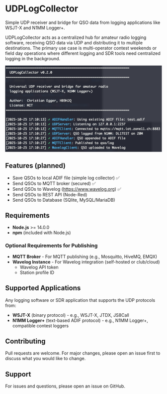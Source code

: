 # UDPLogCollector
Simple UDP receiver and bridge for QSO data from logging applications like WSJT-X and N1MM Logger+.

UDPLogCollector acts as a centralized hub for amateur radio logging software, receiving QSO data via UDP and distributing it to multiple destinations. The primary use case is multi-operator contest weekends or field day operations where different logging and SDR tools need centralized logging in the background.

![alt text](images/terminal_logging.png)

## Features (planned)

- Save QSOs to local ADIF file (simple log collector) ✅
- Send QSOs to MQTT broker (secured) ✅
- Send QSOs to Wavelog (https://www.wavelog.org) ✅
- Send QSOs to REST API (Node-Red)
- Send QSOs to Database (SQlite, MySQL/MariaDB)

## Requirements

- **Node.js** >= 14.0.0
- **npm** (included with Node.js)

### Optional Requirements for Publishing

- **MQTT Broker** - For MQTT publishing (e.g., Mosquitto, HiveMQ, EMQX)
- **Wavelog Instance** - For Wavelog integration (self-hosted or club/cloud)
  - Wavelog API token
  - Station profile ID

## Supported Applications

Any logging software or SDR application that supports the UDP protocols from:
- **WSJT-X** (binary protocol) - e.g., WSJT-X, JTDX, JS8Call
- **N1MM Logger+** (text-based ADIF protocol) - e.g., N1MM Logger+, compatible contest loggers

## Contributing

Pull requests are welcome. For major changes, please open an issue first to discuss what you would like to change.

## Support

For issues and questions, please open an issue on GitHub.
